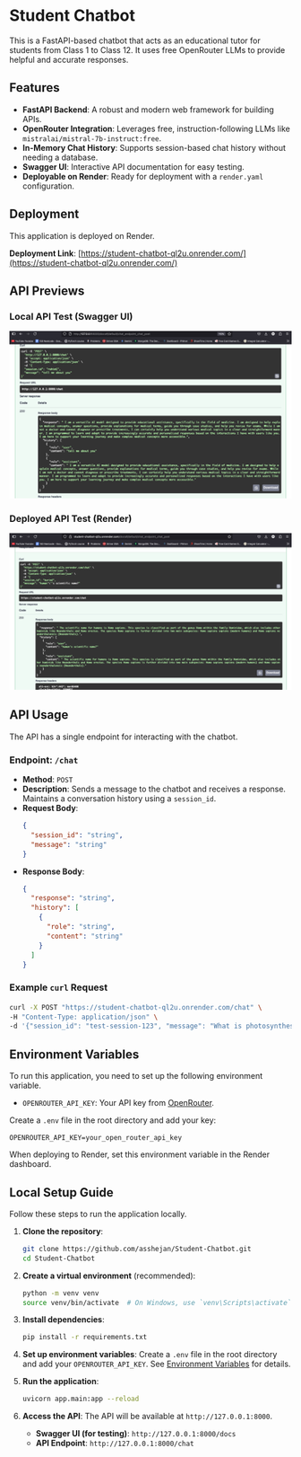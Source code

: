 # Student Chatbot

This is a FastAPI-based chatbot that acts as an educational tutor for students from Class 1 to Class 12. It uses free OpenRouter LLMs to provide helpful and accurate responses.

## Features

-   **FastAPI Backend**: A robust and modern web framework for building APIs.
-   **OpenRouter Integration**: Leverages free, instruction-following LLMs like `mistralai/mistral-7b-instruct:free`.
-   **In-Memory Chat History**: Supports session-based chat history without needing a database.
-   **Swagger UI**: Interactive API documentation for easy testing.
-   **Deployable on Render**: Ready for deployment with a `render.yaml` configuration.

## Deployment

This application is deployed on Render.

**Deployment Link**: [https://student-chatbot-ql2u.onrender.com/](https://student-chatbot-ql2u.onrender.com/)

## API Previews

### Local API Test (Swagger UI)
![Local Test](screenshots/localtest.png)

### Deployed API Test (Render)
![Render Test](screenshots/rendertest.png)

## API Usage

The API has a single endpoint for interacting with the chatbot.

### Endpoint: `/chat`

-   **Method**: `POST`
-   **Description**: Sends a message to the chatbot and receives a response. Maintains a conversation history using a `session_id`.
-   **Request Body**:
    ```json
    {
      "session_id": "string",
      "message": "string"
    }
    ```
-   **Response Body**:
    ```json
    {
      "response": "string",
      "history": [
        {
          "role": "string",
          "content": "string"
        }
      ]
    }
    ```

### Example `curl` Request

```bash
curl -X POST "https://student-chatbot-ql2u.onrender.com/chat" \
-H "Content-Type: application/json" \
-d '{"session_id": "test-session-123", "message": "What is photosynthesis?"}'
```

## Environment Variables

To run this application, you need to set up the following environment variable.

-   `OPENROUTER_API_KEY`: Your API key from [OpenRouter](https://openrouter.ai/).

Create a `.env` file in the root directory and add your key:

```
OPENROUTER_API_KEY=your_open_router_api_key
```

When deploying to Render, set this environment variable in the Render dashboard.

## Local Setup Guide

Follow these steps to run the application locally.

1.  **Clone the repository**:
    ```bash
    git clone https://github.com/asshejan/Student-Chatbot.git
    cd Student-Chatbot
    ```

2.  **Create a virtual environment** (recommended):
    ```bash
    python -m venv venv
    source venv/bin/activate  # On Windows, use `venv\Scripts\activate`
    ```

3.  **Install dependencies**:
    ```bash
    pip install -r requirements.txt
    ```

4.  **Set up environment variables**:
    Create a `.env` file in the root directory and add your `OPENROUTER_API_KEY`. See [Environment Variables](#environment-variables) for details.

5.  **Run the application**:
    ```bash
    uvicorn app.main:app --reload
    ```

6.  **Access the API**:
    The API will be available at `http://127.0.0.1:8000`.
    -   **Swagger UI (for testing)**: `http://127.0.0.1:8000/docs`
    -   **API Endpoint**: `http://127.0.0.1:8000/chat` 

